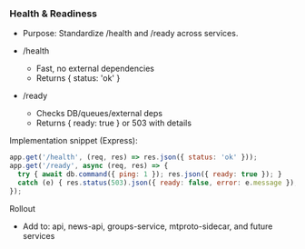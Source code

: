 ### Health & Readiness

- Purpose: Standardize /health and /ready across services.

- /health
  - Fast, no external dependencies
  - Returns { status: 'ok' }
- /ready
  - Checks DB/queues/external deps
  - Returns { ready: true } or 503 with details

Implementation snippet (Express):
```js
app.get('/health', (req, res) => res.json({ status: 'ok' }));
app.get('/ready', async (req, res) => {
  try { await db.command({ ping: 1 }); res.json({ ready: true }); }
  catch (e) { res.status(503).json({ ready: false, error: e.message }); }
});
```

Rollout
- Add to: api, news-api, groups-service, mtproto-sidecar, and future services